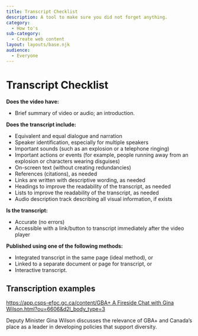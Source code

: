 ```yaml
---
title: Transcript Checklist
description: A tool to make sure you did not forget anything. 
category:
  - How to's
sub-category:
  - Create web content
layout: layouts/base.njk
audience:
  - Everyone
---
```


# <a name="_toc141279914"></a>**Transcript Checklist**
**Does the video have:**

- Brief summary of video or audio; an introduction.

**Does the transcript include:**

- Equivalent and equal dialogue and narration
- Speaker identification, especially for multiple speakers
- Important sounds (such as an explosion or a telephone ringing)
- Important actions or events (for example, people running away from an explosion or characters wearing disguises)
- On-screen text (without creating redundancies)
- References (citations), as needed
- Links are written with descriptive wording, as needed
- Headings to improve the readability of the transcript, as needed 
- Lists to improve the readability of the transcript, as needed 
- Audio description track describing all visual information, if exists

**Is the transcript:**

- Accurate (no errors)
- Accessible with a link/button to transcript immediately after the video player

**Published using one of the following methods:**

- Integrated transcript in the same page (ideal method), or
- Linked to a separate document or page for transcript, or
- Interactive transcript.
## <a name="_toc141279915"></a>**Transcription examples**
[https://app.csps-efpc.gc.ca/content/GBA+ A Fireside Chat with Gina Wilson.html?ou=6606&d2l_body_type=3](https://app.csps-efpc.gc.ca/content/GBA+%20A%20Fireside%20Chat%20with%20Gina%20Wilson.html?ou=6606&d2l_body_type=3)

Deputy Minister Gina Wilson discusses the relevance of GBA+ and Canada’s place as a leader in developing policies that support diversity.


